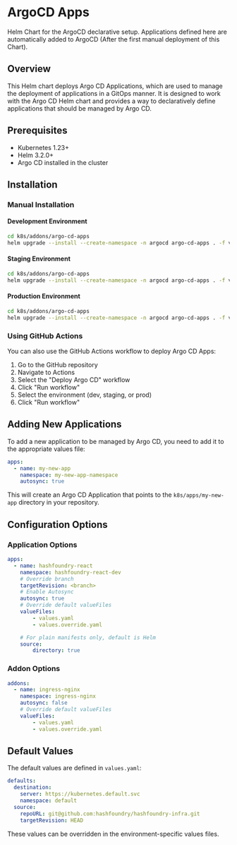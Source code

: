 # ArgoCD Apps

Helm Chart for the ArgoCD declarative setup. Applications defined here are automatically added to ArgoCD (After the first manual deployment of this Chart).

## Overview

This Helm chart deploys Argo CD Applications, which are used to manage the deployment of applications in a GitOps manner. It is designed to work with the Argo CD Helm chart and provides a way to declaratively define applications that should be managed by Argo CD.

## Prerequisites

- Kubernetes 1.23+
- Helm 3.2.0+
- Argo CD installed in the cluster

## Installation

### Manual Installation

#### Development Environment

```bash
cd k8s/addons/argo-cd-apps
helm upgrade --install --create-namespace -n argocd argo-cd-apps . -f values.yaml -f values.dev.yaml
```

#### Staging Environment

```bash
cd k8s/addons/argo-cd-apps
helm upgrade --install --create-namespace -n argocd argo-cd-apps . -f values.yaml -f values.staging.yaml
```

#### Production Environment

```bash
cd k8s/addons/argo-cd-apps
helm upgrade --install --create-namespace -n argocd argo-cd-apps . -f values.yaml -f values.prod.yaml
```

### Using GitHub Actions

You can also use the GitHub Actions workflow to deploy Argo CD Apps:

1. Go to the GitHub repository
2. Navigate to Actions
3. Select the "Deploy Argo CD" workflow
4. Click "Run workflow"
5. Select the environment (dev, staging, or prod)
6. Click "Run workflow"

## Adding New Applications

To add a new application to be managed by Argo CD, you need to add it to the appropriate values file:

```yaml
apps:
  - name: my-new-app
    namespace: my-new-app-namespace
    autosync: true
```

This will create an Argo CD Application that points to the `k8s/apps/my-new-app` directory in your repository.

## Configuration Options

### Application Options

```yaml
apps:
  - name: hashfoundry-react
    namespace: hashfoundry-react-dev
    # Override branch
    targetRevision: <branch>
    # Enable Autosync
    autosync: true
    # Override default valueFiles
    valueFiles:
        - values.yaml
        - values.override.yaml

    # For plain manifests only, default is Helm
    source:
        directory: true
```

### Addon Options

```yaml
addons:
  - name: ingress-nginx
    namespace: ingress-nginx
    autosync: false
    # Override default valueFiles
    valueFiles:
        - values.yaml
        - values.override.yaml
```

## Default Values

The default values are defined in `values.yaml`:

```yaml
defaults:
  destination:
    server: https://kubernetes.default.svc
    namespace: default
  source:
    repoURL: git@github.com:hashfoundry/hashfoundry-infra.git
    targetRevision: HEAD
```

These values can be overridden in the environment-specific values files.
